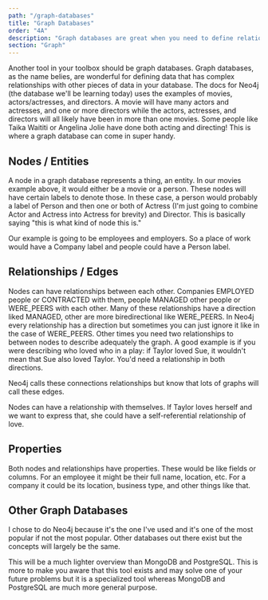 ```yaml
---
path: "/graph-databases"
title: "Graph Databases"
order: "4A"
description: "Graph databases are great when you need to define relations between objects that can have complex webs of relations especially for things like social networks."
section: "Graph"
---
```


Another tool in your toolbox should be graph databases. Graph databases, as the name belies, are wonderful for defining data that has complex relationships with other pieces of data in your database. The docs for Neo4j (the database we'll be learning today) uses the examples of movies, actors/actresses, and directors. A movie will have many actors and actresses, and one or more directors while the actors, actresses, and directors will all likely have been in more than one movies. Some people like Taika Waititi or Angelina Jolie have done both acting and directing! This is where a graph database can come in super handy.

## Nodes / Entities

A node in a graph database represents a thing, an entity. In our movies example above, it would either be a movie or a person. These nodes will have certain labels to denote those. In these case, a person would probably a label of Person and then one or both of Actress (I'm just going to combine Actor and Actress into Actress for brevity) and Director. This is basically saying "this is what kind of node this is."

Our example is going to be employees and employers. So a place of work would have a Company label and people could have a Person label.

## Relationships / Edges

Nodes can have relationships between each other. Companies EMPLOYED people or CONTRACTED with them, people MANAGED other people or WERE_PEERS with each other. Many of these relationships have a direction liked MANAGED, other are more biredirectional like WERE_PEERS. In Neo4j every relationship has a direction but sometimes you can just ignore it like in the case of WERE_PEERS. Other times you need two relationships to between nodes to describe adequately the graph. A good example is if you were describing who loved who in a play: if Taylor loved Sue, it wouldn't mean that Sue also loved Taylor. You'd need a relationship in both directions.

Neo4j calls these connections relationships but know that lots of graphs will call these edges.

Nodes can have a relationship with themselves. If Taylor loves herself and we want to express that, she could have a self-referential relationship of love.

## Properties

Both nodes and relationships have properties. These would be like fields or columns. For an employee it might be their full name, location, etc. For a company it could be its location, business type, and other things like that.

## Other Graph Databases

I chose to do Neo4j because it's the one I've used and it's one of the most popular if not the most popular. Other databases out there exist but the concepts will largely be the same.

This will be a much lighter overview than MongoDB and PostgreSQL. This is more to make you aware that this tool exists and may solve one of your future problems but it is a specialized tool whereas MongoDB and PostgreSQL are much more general purpose.
